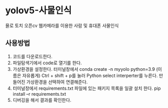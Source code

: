 # yolov5-사물인식
욜로 토치 오픈cv 웹카메라를 이용한 사람 및 휴대폰 사물인식 
## 사용방법
1. 코드를 다운로드한다.
2. 파일탐색기에서 code로 열기를 한다.
3. 가상환경을 설정한다.
터미널창에서 conda create -n myyolo python=3.9 (이름은 자유롭게)
Ctrl + shift + p를 눌러 Python select interperter를 누른다.
만들어진 가상환경을 선택하여 연결해준다.
4. 터미널창에서 requirements.txt 파일에 있는 패키지 목록을 일괄 설치 한다.
pip install –r requirements.txt 
5. 디버깅을 해서 결과를 확인한다.
